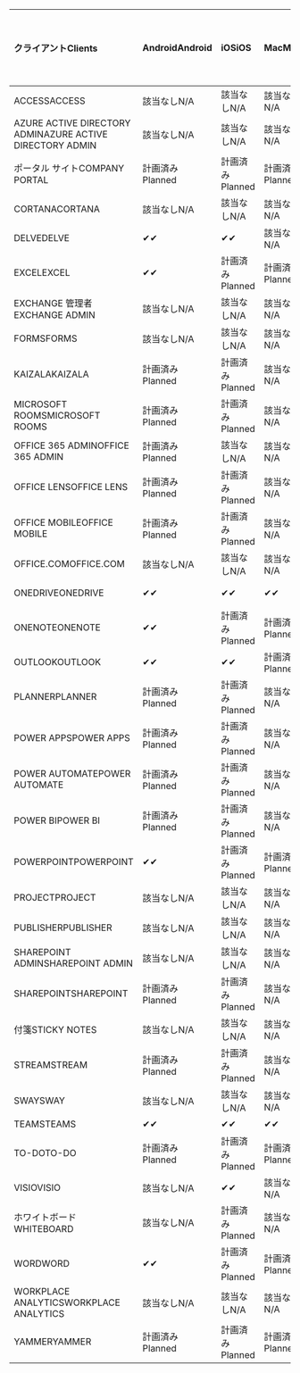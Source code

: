 <!-- This file is generated automatically. Changes made to this file will be overwritten.-->
|<span data-ttu-id="ba6c7-101">クライアント</span><span class="sxs-lookup"><span data-stu-id="ba6c7-101">Clients</span></span>|<span data-ttu-id="ba6c7-102">Android</span><span class="sxs-lookup"><span data-stu-id="ba6c7-102">Android</span></span>|<span data-ttu-id="ba6c7-103">iOS</span><span class="sxs-lookup"><span data-stu-id="ba6c7-103">iOS</span></span>|<span data-ttu-id="ba6c7-104">Mac</span><span class="sxs-lookup"><span data-stu-id="ba6c7-104">Mac</span></span>|<span data-ttu-id="ba6c7-105">Windows 10</span><span class="sxs-lookup"><span data-stu-id="ba6c7-105">Windows 10</span></span><br><span data-ttu-id="ba6c7-106">Desktop</span><span class="sxs-lookup"><span data-stu-id="ba6c7-106">Desktop</span></span>|<span data-ttu-id="ba6c7-107">Windows 10</span><span class="sxs-lookup"><span data-stu-id="ba6c7-107">Windows 10</span></span><br><span data-ttu-id="ba6c7-108">モダン アプリ</span><span class="sxs-lookup"><span data-stu-id="ba6c7-108">Modern Apps</span></span>|
|:-|:-|:-|:-|:-|:-|
|<span data-ttu-id="ba6c7-109">ACCESS</span><span class="sxs-lookup"><span data-stu-id="ba6c7-109">ACCESS</span></span>|<span data-ttu-id="ba6c7-110">該当なし</span><span class="sxs-lookup"><span data-stu-id="ba6c7-110">N/A</span></span>|<span data-ttu-id="ba6c7-111">該当なし</span><span class="sxs-lookup"><span data-stu-id="ba6c7-111">N/A</span></span>|<span data-ttu-id="ba6c7-112">該当なし</span><span class="sxs-lookup"><span data-stu-id="ba6c7-112">N/A</span></span>|<span data-ttu-id="ba6c7-113">計画済み</span><span class="sxs-lookup"><span data-stu-id="ba6c7-113">Planned</span></span>|<span data-ttu-id="ba6c7-114">該当なし</span><span class="sxs-lookup"><span data-stu-id="ba6c7-114">N/A</span></span>|
|<span data-ttu-id="ba6c7-115">AZURE ACTIVE DIRECTORY ADMIN</span><span class="sxs-lookup"><span data-stu-id="ba6c7-115">AZURE ACTIVE DIRECTORY ADMIN</span></span>|<span data-ttu-id="ba6c7-116">該当なし</span><span class="sxs-lookup"><span data-stu-id="ba6c7-116">N/A</span></span>|<span data-ttu-id="ba6c7-117">該当なし</span><span class="sxs-lookup"><span data-stu-id="ba6c7-117">N/A</span></span>|<span data-ttu-id="ba6c7-118">該当なし</span><span class="sxs-lookup"><span data-stu-id="ba6c7-118">N/A</span></span>|<span data-ttu-id="ba6c7-119">計画済み</span><span class="sxs-lookup"><span data-stu-id="ba6c7-119">Planned</span></span>|<span data-ttu-id="ba6c7-120">該当なし</span><span class="sxs-lookup"><span data-stu-id="ba6c7-120">N/A</span></span>|
|<span data-ttu-id="ba6c7-121">ポータル サイト</span><span class="sxs-lookup"><span data-stu-id="ba6c7-121">COMPANY PORTAL</span></span>|<span data-ttu-id="ba6c7-122">計画済み</span><span class="sxs-lookup"><span data-stu-id="ba6c7-122">Planned</span></span>|<span data-ttu-id="ba6c7-123">計画済み</span><span class="sxs-lookup"><span data-stu-id="ba6c7-123">Planned</span></span>|<span data-ttu-id="ba6c7-124">計画済み</span><span class="sxs-lookup"><span data-stu-id="ba6c7-124">Planned</span></span>|<span data-ttu-id="ba6c7-125">該当なし</span><span class="sxs-lookup"><span data-stu-id="ba6c7-125">N/A</span></span>|<span data-ttu-id="ba6c7-126">計画済み</span><span class="sxs-lookup"><span data-stu-id="ba6c7-126">Planned</span></span>|
|<span data-ttu-id="ba6c7-127">CORTANA</span><span class="sxs-lookup"><span data-stu-id="ba6c7-127">CORTANA</span></span>|<span data-ttu-id="ba6c7-128">該当なし</span><span class="sxs-lookup"><span data-stu-id="ba6c7-128">N/A</span></span>|<span data-ttu-id="ba6c7-129">該当なし</span><span class="sxs-lookup"><span data-stu-id="ba6c7-129">N/A</span></span>|<span data-ttu-id="ba6c7-130">該当なし</span><span class="sxs-lookup"><span data-stu-id="ba6c7-130">N/A</span></span>|<span data-ttu-id="ba6c7-131">該当なし</span><span class="sxs-lookup"><span data-stu-id="ba6c7-131">N/A</span></span>|<span data-ttu-id="ba6c7-132">計画済み</span><span class="sxs-lookup"><span data-stu-id="ba6c7-132">Planned</span></span>|
|<span data-ttu-id="ba6c7-133">DELVE</span><span class="sxs-lookup"><span data-stu-id="ba6c7-133">DELVE</span></span>|<span data-ttu-id="ba6c7-134">✔</span><span class="sxs-lookup"><span data-stu-id="ba6c7-134">✔</span></span>|<span data-ttu-id="ba6c7-135">✔</span><span class="sxs-lookup"><span data-stu-id="ba6c7-135">✔</span></span>|<span data-ttu-id="ba6c7-136">該当なし</span><span class="sxs-lookup"><span data-stu-id="ba6c7-136">N/A</span></span>|<span data-ttu-id="ba6c7-137">該当なし</span><span class="sxs-lookup"><span data-stu-id="ba6c7-137">N/A</span></span>|<span data-ttu-id="ba6c7-138">該当なし</span><span class="sxs-lookup"><span data-stu-id="ba6c7-138">N/A</span></span>|
|<span data-ttu-id="ba6c7-139">EXCEL</span><span class="sxs-lookup"><span data-stu-id="ba6c7-139">EXCEL</span></span>|<span data-ttu-id="ba6c7-140">✔</span><span class="sxs-lookup"><span data-stu-id="ba6c7-140">✔</span></span>|<span data-ttu-id="ba6c7-141">計画済み</span><span class="sxs-lookup"><span data-stu-id="ba6c7-141">Planned</span></span>|<span data-ttu-id="ba6c7-142">計画済み</span><span class="sxs-lookup"><span data-stu-id="ba6c7-142">Planned</span></span>|<span data-ttu-id="ba6c7-143">計画済み</span><span class="sxs-lookup"><span data-stu-id="ba6c7-143">Planned</span></span>|<span data-ttu-id="ba6c7-144">該当なし</span><span class="sxs-lookup"><span data-stu-id="ba6c7-144">N/A</span></span>|
|<span data-ttu-id="ba6c7-145">EXCHANGE 管理者</span><span class="sxs-lookup"><span data-stu-id="ba6c7-145">EXCHANGE ADMIN</span></span>|<span data-ttu-id="ba6c7-146">該当なし</span><span class="sxs-lookup"><span data-stu-id="ba6c7-146">N/A</span></span>|<span data-ttu-id="ba6c7-147">該当なし</span><span class="sxs-lookup"><span data-stu-id="ba6c7-147">N/A</span></span>|<span data-ttu-id="ba6c7-148">該当なし</span><span class="sxs-lookup"><span data-stu-id="ba6c7-148">N/A</span></span>|<span data-ttu-id="ba6c7-149">✔</span><span class="sxs-lookup"><span data-stu-id="ba6c7-149">✔</span></span>|<span data-ttu-id="ba6c7-150">該当なし</span><span class="sxs-lookup"><span data-stu-id="ba6c7-150">N/A</span></span>|
|<span data-ttu-id="ba6c7-151">FORMS</span><span class="sxs-lookup"><span data-stu-id="ba6c7-151">FORMS</span></span>|<span data-ttu-id="ba6c7-152">該当なし</span><span class="sxs-lookup"><span data-stu-id="ba6c7-152">N/A</span></span>|<span data-ttu-id="ba6c7-153">該当なし</span><span class="sxs-lookup"><span data-stu-id="ba6c7-153">N/A</span></span>|<span data-ttu-id="ba6c7-154">該当なし</span><span class="sxs-lookup"><span data-stu-id="ba6c7-154">N/A</span></span>|<span data-ttu-id="ba6c7-155">該当なし</span><span class="sxs-lookup"><span data-stu-id="ba6c7-155">N/A</span></span>|<span data-ttu-id="ba6c7-156">該当なし</span><span class="sxs-lookup"><span data-stu-id="ba6c7-156">N/A</span></span>|
|<span data-ttu-id="ba6c7-157">KAIZALA</span><span class="sxs-lookup"><span data-stu-id="ba6c7-157">KAIZALA</span></span>|<span data-ttu-id="ba6c7-158">計画済み</span><span class="sxs-lookup"><span data-stu-id="ba6c7-158">Planned</span></span>|<span data-ttu-id="ba6c7-159">計画済み</span><span class="sxs-lookup"><span data-stu-id="ba6c7-159">Planned</span></span>|<span data-ttu-id="ba6c7-160">該当なし</span><span class="sxs-lookup"><span data-stu-id="ba6c7-160">N/A</span></span>|<span data-ttu-id="ba6c7-161">該当なし</span><span class="sxs-lookup"><span data-stu-id="ba6c7-161">N/A</span></span>|<span data-ttu-id="ba6c7-162">該当なし</span><span class="sxs-lookup"><span data-stu-id="ba6c7-162">N/A</span></span>|
|<span data-ttu-id="ba6c7-163">MICROSOFT ROOMS</span><span class="sxs-lookup"><span data-stu-id="ba6c7-163">MICROSOFT ROOMS</span></span>|<span data-ttu-id="ba6c7-164">計画済み</span><span class="sxs-lookup"><span data-stu-id="ba6c7-164">Planned</span></span>|<span data-ttu-id="ba6c7-165">計画済み</span><span class="sxs-lookup"><span data-stu-id="ba6c7-165">Planned</span></span>|<span data-ttu-id="ba6c7-166">該当なし</span><span class="sxs-lookup"><span data-stu-id="ba6c7-166">N/A</span></span>|<span data-ttu-id="ba6c7-167">該当なし</span><span class="sxs-lookup"><span data-stu-id="ba6c7-167">N/A</span></span>|<span data-ttu-id="ba6c7-168">該当なし</span><span class="sxs-lookup"><span data-stu-id="ba6c7-168">N/A</span></span>|
|<span data-ttu-id="ba6c7-169">OFFICE 365 ADMIN</span><span class="sxs-lookup"><span data-stu-id="ba6c7-169">OFFICE 365 ADMIN</span></span>|<span data-ttu-id="ba6c7-170">計画済み</span><span class="sxs-lookup"><span data-stu-id="ba6c7-170">Planned</span></span>|<span data-ttu-id="ba6c7-171">該当なし</span><span class="sxs-lookup"><span data-stu-id="ba6c7-171">N/A</span></span>|<span data-ttu-id="ba6c7-172">該当なし</span><span class="sxs-lookup"><span data-stu-id="ba6c7-172">N/A</span></span>|<span data-ttu-id="ba6c7-173">該当なし</span><span class="sxs-lookup"><span data-stu-id="ba6c7-173">N/A</span></span>|<span data-ttu-id="ba6c7-174">該当なし</span><span class="sxs-lookup"><span data-stu-id="ba6c7-174">N/A</span></span>|
|<span data-ttu-id="ba6c7-175">OFFICE LENS</span><span class="sxs-lookup"><span data-stu-id="ba6c7-175">OFFICE LENS</span></span>|<span data-ttu-id="ba6c7-176">計画済み</span><span class="sxs-lookup"><span data-stu-id="ba6c7-176">Planned</span></span>|<span data-ttu-id="ba6c7-177">計画済み</span><span class="sxs-lookup"><span data-stu-id="ba6c7-177">Planned</span></span>|<span data-ttu-id="ba6c7-178">該当なし</span><span class="sxs-lookup"><span data-stu-id="ba6c7-178">N/A</span></span>|<span data-ttu-id="ba6c7-179">該当なし</span><span class="sxs-lookup"><span data-stu-id="ba6c7-179">N/A</span></span>|<span data-ttu-id="ba6c7-180">該当なし</span><span class="sxs-lookup"><span data-stu-id="ba6c7-180">N/A</span></span>|
|<span data-ttu-id="ba6c7-181">OFFICE MOBILE</span><span class="sxs-lookup"><span data-stu-id="ba6c7-181">OFFICE MOBILE</span></span>|<span data-ttu-id="ba6c7-182">計画済み</span><span class="sxs-lookup"><span data-stu-id="ba6c7-182">Planned</span></span>|<span data-ttu-id="ba6c7-183">計画済み</span><span class="sxs-lookup"><span data-stu-id="ba6c7-183">Planned</span></span>|<span data-ttu-id="ba6c7-184">該当なし</span><span class="sxs-lookup"><span data-stu-id="ba6c7-184">N/A</span></span>|<span data-ttu-id="ba6c7-185">該当なし</span><span class="sxs-lookup"><span data-stu-id="ba6c7-185">N/A</span></span>|<span data-ttu-id="ba6c7-186">該当なし</span><span class="sxs-lookup"><span data-stu-id="ba6c7-186">N/A</span></span>|
|<span data-ttu-id="ba6c7-187">OFFICE.COM</span><span class="sxs-lookup"><span data-stu-id="ba6c7-187">OFFICE.COM</span></span>|<span data-ttu-id="ba6c7-188">該当なし</span><span class="sxs-lookup"><span data-stu-id="ba6c7-188">N/A</span></span>|<span data-ttu-id="ba6c7-189">該当なし</span><span class="sxs-lookup"><span data-stu-id="ba6c7-189">N/A</span></span>|<span data-ttu-id="ba6c7-190">該当なし</span><span class="sxs-lookup"><span data-stu-id="ba6c7-190">N/A</span></span>|<span data-ttu-id="ba6c7-191">該当なし</span><span class="sxs-lookup"><span data-stu-id="ba6c7-191">N/A</span></span>|<span data-ttu-id="ba6c7-192">計画済み</span><span class="sxs-lookup"><span data-stu-id="ba6c7-192">Planned</span></span>|
|<span data-ttu-id="ba6c7-193">ONEDRIVE</span><span class="sxs-lookup"><span data-stu-id="ba6c7-193">ONEDRIVE</span></span>|<span data-ttu-id="ba6c7-194">✔</span><span class="sxs-lookup"><span data-stu-id="ba6c7-194">✔</span></span>|<span data-ttu-id="ba6c7-195">✔</span><span class="sxs-lookup"><span data-stu-id="ba6c7-195">✔</span></span>|<span data-ttu-id="ba6c7-196">✔</span><span class="sxs-lookup"><span data-stu-id="ba6c7-196">✔</span></span>|<span data-ttu-id="ba6c7-197">✔</span><span class="sxs-lookup"><span data-stu-id="ba6c7-197">✔</span></span>|<span data-ttu-id="ba6c7-198">計画済み</span><span class="sxs-lookup"><span data-stu-id="ba6c7-198">Planned</span></span>|
|<span data-ttu-id="ba6c7-199">ONENOTE</span><span class="sxs-lookup"><span data-stu-id="ba6c7-199">ONENOTE</span></span>|<span data-ttu-id="ba6c7-200">✔</span><span class="sxs-lookup"><span data-stu-id="ba6c7-200">✔</span></span>|<span data-ttu-id="ba6c7-201">計画済み</span><span class="sxs-lookup"><span data-stu-id="ba6c7-201">Planned</span></span>|<span data-ttu-id="ba6c7-202">計画済み</span><span class="sxs-lookup"><span data-stu-id="ba6c7-202">Planned</span></span>|<span data-ttu-id="ba6c7-203">計画済み</span><span class="sxs-lookup"><span data-stu-id="ba6c7-203">Planned</span></span>|<span data-ttu-id="ba6c7-204">計画済み</span><span class="sxs-lookup"><span data-stu-id="ba6c7-204">Planned</span></span>|
|<span data-ttu-id="ba6c7-205">OUTLOOK</span><span class="sxs-lookup"><span data-stu-id="ba6c7-205">OUTLOOK</span></span>|<span data-ttu-id="ba6c7-206">✔</span><span class="sxs-lookup"><span data-stu-id="ba6c7-206">✔</span></span>|<span data-ttu-id="ba6c7-207">✔</span><span class="sxs-lookup"><span data-stu-id="ba6c7-207">✔</span></span>|<span data-ttu-id="ba6c7-208">計画済み</span><span class="sxs-lookup"><span data-stu-id="ba6c7-208">Planned</span></span>|<span data-ttu-id="ba6c7-209">計画済み</span><span class="sxs-lookup"><span data-stu-id="ba6c7-209">Planned</span></span>|<span data-ttu-id="ba6c7-210">計画済み</span><span class="sxs-lookup"><span data-stu-id="ba6c7-210">Planned</span></span>|
|<span data-ttu-id="ba6c7-211">PLANNER</span><span class="sxs-lookup"><span data-stu-id="ba6c7-211">PLANNER</span></span>|<span data-ttu-id="ba6c7-212">計画済み</span><span class="sxs-lookup"><span data-stu-id="ba6c7-212">Planned</span></span>|<span data-ttu-id="ba6c7-213">計画済み</span><span class="sxs-lookup"><span data-stu-id="ba6c7-213">Planned</span></span>|<span data-ttu-id="ba6c7-214">該当なし</span><span class="sxs-lookup"><span data-stu-id="ba6c7-214">N/A</span></span>|<span data-ttu-id="ba6c7-215">該当なし</span><span class="sxs-lookup"><span data-stu-id="ba6c7-215">N/A</span></span>|<span data-ttu-id="ba6c7-216">該当なし</span><span class="sxs-lookup"><span data-stu-id="ba6c7-216">N/A</span></span>|
|<span data-ttu-id="ba6c7-217">POWER APPS</span><span class="sxs-lookup"><span data-stu-id="ba6c7-217">POWER APPS</span></span>|<span data-ttu-id="ba6c7-218">計画済み</span><span class="sxs-lookup"><span data-stu-id="ba6c7-218">Planned</span></span>|<span data-ttu-id="ba6c7-219">計画済み</span><span class="sxs-lookup"><span data-stu-id="ba6c7-219">Planned</span></span>|<span data-ttu-id="ba6c7-220">該当なし</span><span class="sxs-lookup"><span data-stu-id="ba6c7-220">N/A</span></span>|<span data-ttu-id="ba6c7-221">該当なし</span><span class="sxs-lookup"><span data-stu-id="ba6c7-221">N/A</span></span>|<span data-ttu-id="ba6c7-222">計画済み</span><span class="sxs-lookup"><span data-stu-id="ba6c7-222">Planned</span></span>|
|<span data-ttu-id="ba6c7-223">POWER AUTOMATE</span><span class="sxs-lookup"><span data-stu-id="ba6c7-223">POWER AUTOMATE</span></span>|<span data-ttu-id="ba6c7-224">計画済み</span><span class="sxs-lookup"><span data-stu-id="ba6c7-224">Planned</span></span>|<span data-ttu-id="ba6c7-225">計画済み</span><span class="sxs-lookup"><span data-stu-id="ba6c7-225">Planned</span></span>|<span data-ttu-id="ba6c7-226">該当なし</span><span class="sxs-lookup"><span data-stu-id="ba6c7-226">N/A</span></span>|<span data-ttu-id="ba6c7-227">該当なし</span><span class="sxs-lookup"><span data-stu-id="ba6c7-227">N/A</span></span>|<span data-ttu-id="ba6c7-228">該当なし</span><span class="sxs-lookup"><span data-stu-id="ba6c7-228">N/A</span></span>|
|<span data-ttu-id="ba6c7-229">POWER BI</span><span class="sxs-lookup"><span data-stu-id="ba6c7-229">POWER BI</span></span>|<span data-ttu-id="ba6c7-230">計画済み</span><span class="sxs-lookup"><span data-stu-id="ba6c7-230">Planned</span></span>|<span data-ttu-id="ba6c7-231">計画済み</span><span class="sxs-lookup"><span data-stu-id="ba6c7-231">Planned</span></span>|<span data-ttu-id="ba6c7-232">該当なし</span><span class="sxs-lookup"><span data-stu-id="ba6c7-232">N/A</span></span>|<span data-ttu-id="ba6c7-233">計画済み</span><span class="sxs-lookup"><span data-stu-id="ba6c7-233">Planned</span></span>|<span data-ttu-id="ba6c7-234">計画済み</span><span class="sxs-lookup"><span data-stu-id="ba6c7-234">Planned</span></span>|
|<span data-ttu-id="ba6c7-235">POWERPOINT</span><span class="sxs-lookup"><span data-stu-id="ba6c7-235">POWERPOINT</span></span>|<span data-ttu-id="ba6c7-236">✔</span><span class="sxs-lookup"><span data-stu-id="ba6c7-236">✔</span></span>|<span data-ttu-id="ba6c7-237">計画済み</span><span class="sxs-lookup"><span data-stu-id="ba6c7-237">Planned</span></span>|<span data-ttu-id="ba6c7-238">計画済み</span><span class="sxs-lookup"><span data-stu-id="ba6c7-238">Planned</span></span>|<span data-ttu-id="ba6c7-239">計画済み</span><span class="sxs-lookup"><span data-stu-id="ba6c7-239">Planned</span></span>|<span data-ttu-id="ba6c7-240">計画済み</span><span class="sxs-lookup"><span data-stu-id="ba6c7-240">Planned</span></span>|
|<span data-ttu-id="ba6c7-241">PROJECT</span><span class="sxs-lookup"><span data-stu-id="ba6c7-241">PROJECT</span></span>|<span data-ttu-id="ba6c7-242">該当なし</span><span class="sxs-lookup"><span data-stu-id="ba6c7-242">N/A</span></span>|<span data-ttu-id="ba6c7-243">該当なし</span><span class="sxs-lookup"><span data-stu-id="ba6c7-243">N/A</span></span>|<span data-ttu-id="ba6c7-244">該当なし</span><span class="sxs-lookup"><span data-stu-id="ba6c7-244">N/A</span></span>|<span data-ttu-id="ba6c7-245">計画済み</span><span class="sxs-lookup"><span data-stu-id="ba6c7-245">Planned</span></span>|<span data-ttu-id="ba6c7-246">該当なし</span><span class="sxs-lookup"><span data-stu-id="ba6c7-246">N/A</span></span>|
|<span data-ttu-id="ba6c7-247">PUBLISHER</span><span class="sxs-lookup"><span data-stu-id="ba6c7-247">PUBLISHER</span></span>|<span data-ttu-id="ba6c7-248">該当なし</span><span class="sxs-lookup"><span data-stu-id="ba6c7-248">N/A</span></span>|<span data-ttu-id="ba6c7-249">該当なし</span><span class="sxs-lookup"><span data-stu-id="ba6c7-249">N/A</span></span>|<span data-ttu-id="ba6c7-250">該当なし</span><span class="sxs-lookup"><span data-stu-id="ba6c7-250">N/A</span></span>|<span data-ttu-id="ba6c7-251">計画済み</span><span class="sxs-lookup"><span data-stu-id="ba6c7-251">Planned</span></span>|<span data-ttu-id="ba6c7-252">該当なし</span><span class="sxs-lookup"><span data-stu-id="ba6c7-252">N/A</span></span>|
|<span data-ttu-id="ba6c7-253">SHAREPOINT ADMIN</span><span class="sxs-lookup"><span data-stu-id="ba6c7-253">SHAREPOINT ADMIN</span></span>|<span data-ttu-id="ba6c7-254">該当なし</span><span class="sxs-lookup"><span data-stu-id="ba6c7-254">N/A</span></span>|<span data-ttu-id="ba6c7-255">該当なし</span><span class="sxs-lookup"><span data-stu-id="ba6c7-255">N/A</span></span>|<span data-ttu-id="ba6c7-256">該当なし</span><span class="sxs-lookup"><span data-stu-id="ba6c7-256">N/A</span></span>|<span data-ttu-id="ba6c7-257">計画済み</span><span class="sxs-lookup"><span data-stu-id="ba6c7-257">Planned</span></span>|<span data-ttu-id="ba6c7-258">該当なし</span><span class="sxs-lookup"><span data-stu-id="ba6c7-258">N/A</span></span>|
|<span data-ttu-id="ba6c7-259">SHAREPOINT</span><span class="sxs-lookup"><span data-stu-id="ba6c7-259">SHAREPOINT</span></span>|<span data-ttu-id="ba6c7-260">計画済み</span><span class="sxs-lookup"><span data-stu-id="ba6c7-260">Planned</span></span>|<span data-ttu-id="ba6c7-261">計画済み</span><span class="sxs-lookup"><span data-stu-id="ba6c7-261">Planned</span></span>|<span data-ttu-id="ba6c7-262">該当なし</span><span class="sxs-lookup"><span data-stu-id="ba6c7-262">N/A</span></span>|<span data-ttu-id="ba6c7-263">該当なし</span><span class="sxs-lookup"><span data-stu-id="ba6c7-263">N/A</span></span>|<span data-ttu-id="ba6c7-264">該当なし</span><span class="sxs-lookup"><span data-stu-id="ba6c7-264">N/A</span></span>|
|<span data-ttu-id="ba6c7-265">付箋</span><span class="sxs-lookup"><span data-stu-id="ba6c7-265">STICKY NOTES</span></span>|<span data-ttu-id="ba6c7-266">該当なし</span><span class="sxs-lookup"><span data-stu-id="ba6c7-266">N/A</span></span>|<span data-ttu-id="ba6c7-267">該当なし</span><span class="sxs-lookup"><span data-stu-id="ba6c7-267">N/A</span></span>|<span data-ttu-id="ba6c7-268">該当なし</span><span class="sxs-lookup"><span data-stu-id="ba6c7-268">N/A</span></span>|<span data-ttu-id="ba6c7-269">該当なし</span><span class="sxs-lookup"><span data-stu-id="ba6c7-269">N/A</span></span>|<span data-ttu-id="ba6c7-270">計画済み</span><span class="sxs-lookup"><span data-stu-id="ba6c7-270">Planned</span></span>|
|<span data-ttu-id="ba6c7-271">STREAM</span><span class="sxs-lookup"><span data-stu-id="ba6c7-271">STREAM</span></span>|<span data-ttu-id="ba6c7-272">計画済み</span><span class="sxs-lookup"><span data-stu-id="ba6c7-272">Planned</span></span>|<span data-ttu-id="ba6c7-273">計画済み</span><span class="sxs-lookup"><span data-stu-id="ba6c7-273">Planned</span></span>|<span data-ttu-id="ba6c7-274">該当なし</span><span class="sxs-lookup"><span data-stu-id="ba6c7-274">N/A</span></span>|<span data-ttu-id="ba6c7-275">該当なし</span><span class="sxs-lookup"><span data-stu-id="ba6c7-275">N/A</span></span>|<span data-ttu-id="ba6c7-276">該当なし</span><span class="sxs-lookup"><span data-stu-id="ba6c7-276">N/A</span></span>|
|<span data-ttu-id="ba6c7-277">SWAY</span><span class="sxs-lookup"><span data-stu-id="ba6c7-277">SWAY</span></span>|<span data-ttu-id="ba6c7-278">該当なし</span><span class="sxs-lookup"><span data-stu-id="ba6c7-278">N/A</span></span>|<span data-ttu-id="ba6c7-279">該当なし</span><span class="sxs-lookup"><span data-stu-id="ba6c7-279">N/A</span></span>|<span data-ttu-id="ba6c7-280">該当なし</span><span class="sxs-lookup"><span data-stu-id="ba6c7-280">N/A</span></span>|<span data-ttu-id="ba6c7-281">該当なし</span><span class="sxs-lookup"><span data-stu-id="ba6c7-281">N/A</span></span>|<span data-ttu-id="ba6c7-282">計画済み</span><span class="sxs-lookup"><span data-stu-id="ba6c7-282">Planned</span></span>|
|<span data-ttu-id="ba6c7-283">TEAMS</span><span class="sxs-lookup"><span data-stu-id="ba6c7-283">TEAMS</span></span>|<span data-ttu-id="ba6c7-284">✔</span><span class="sxs-lookup"><span data-stu-id="ba6c7-284">✔</span></span>|<span data-ttu-id="ba6c7-285">✔</span><span class="sxs-lookup"><span data-stu-id="ba6c7-285">✔</span></span>|<span data-ttu-id="ba6c7-286">✔</span><span class="sxs-lookup"><span data-stu-id="ba6c7-286">✔</span></span>|<span data-ttu-id="ba6c7-287">計画済み</span><span class="sxs-lookup"><span data-stu-id="ba6c7-287">Planned</span></span>|<span data-ttu-id="ba6c7-288">該当なし</span><span class="sxs-lookup"><span data-stu-id="ba6c7-288">N/A</span></span>|
|<span data-ttu-id="ba6c7-289">TO-DO</span><span class="sxs-lookup"><span data-stu-id="ba6c7-289">TO-DO</span></span>|<span data-ttu-id="ba6c7-290">計画済み</span><span class="sxs-lookup"><span data-stu-id="ba6c7-290">Planned</span></span>|<span data-ttu-id="ba6c7-291">計画済み</span><span class="sxs-lookup"><span data-stu-id="ba6c7-291">Planned</span></span>|<span data-ttu-id="ba6c7-292">計画済み</span><span class="sxs-lookup"><span data-stu-id="ba6c7-292">Planned</span></span>|<span data-ttu-id="ba6c7-293">該当なし</span><span class="sxs-lookup"><span data-stu-id="ba6c7-293">N/A</span></span>|<span data-ttu-id="ba6c7-294">計画済み</span><span class="sxs-lookup"><span data-stu-id="ba6c7-294">Planned</span></span>|
|<span data-ttu-id="ba6c7-295">VISIO</span><span class="sxs-lookup"><span data-stu-id="ba6c7-295">VISIO</span></span>|<span data-ttu-id="ba6c7-296">該当なし</span><span class="sxs-lookup"><span data-stu-id="ba6c7-296">N/A</span></span>|<span data-ttu-id="ba6c7-297">✔</span><span class="sxs-lookup"><span data-stu-id="ba6c7-297">✔</span></span>|<span data-ttu-id="ba6c7-298">該当なし</span><span class="sxs-lookup"><span data-stu-id="ba6c7-298">N/A</span></span>|<span data-ttu-id="ba6c7-299">計画済み</span><span class="sxs-lookup"><span data-stu-id="ba6c7-299">Planned</span></span>|<span data-ttu-id="ba6c7-300">該当なし</span><span class="sxs-lookup"><span data-stu-id="ba6c7-300">N/A</span></span>|
|<span data-ttu-id="ba6c7-301">ホワイトボード</span><span class="sxs-lookup"><span data-stu-id="ba6c7-301">WHITEBOARD</span></span>|<span data-ttu-id="ba6c7-302">該当なし</span><span class="sxs-lookup"><span data-stu-id="ba6c7-302">N/A</span></span>|<span data-ttu-id="ba6c7-303">計画済み</span><span class="sxs-lookup"><span data-stu-id="ba6c7-303">Planned</span></span>|<span data-ttu-id="ba6c7-304">該当なし</span><span class="sxs-lookup"><span data-stu-id="ba6c7-304">N/A</span></span>|<span data-ttu-id="ba6c7-305">該当なし</span><span class="sxs-lookup"><span data-stu-id="ba6c7-305">N/A</span></span>|<span data-ttu-id="ba6c7-306">計画済み</span><span class="sxs-lookup"><span data-stu-id="ba6c7-306">Planned</span></span>|
|<span data-ttu-id="ba6c7-307">WORD</span><span class="sxs-lookup"><span data-stu-id="ba6c7-307">WORD</span></span>|<span data-ttu-id="ba6c7-308">✔</span><span class="sxs-lookup"><span data-stu-id="ba6c7-308">✔</span></span>|<span data-ttu-id="ba6c7-309">計画済み</span><span class="sxs-lookup"><span data-stu-id="ba6c7-309">Planned</span></span>|<span data-ttu-id="ba6c7-310">計画済み</span><span class="sxs-lookup"><span data-stu-id="ba6c7-310">Planned</span></span>|<span data-ttu-id="ba6c7-311">計画済み</span><span class="sxs-lookup"><span data-stu-id="ba6c7-311">Planned</span></span>|<span data-ttu-id="ba6c7-312">✔</span><span class="sxs-lookup"><span data-stu-id="ba6c7-312">✔</span></span>|
|<span data-ttu-id="ba6c7-313">WORKPLACE ANALYTICS</span><span class="sxs-lookup"><span data-stu-id="ba6c7-313">WORKPLACE ANALYTICS</span></span>|<span data-ttu-id="ba6c7-314">該当なし</span><span class="sxs-lookup"><span data-stu-id="ba6c7-314">N/A</span></span>|<span data-ttu-id="ba6c7-315">該当なし</span><span class="sxs-lookup"><span data-stu-id="ba6c7-315">N/A</span></span>|<span data-ttu-id="ba6c7-316">該当なし</span><span class="sxs-lookup"><span data-stu-id="ba6c7-316">N/A</span></span>|<span data-ttu-id="ba6c7-317">該当なし</span><span class="sxs-lookup"><span data-stu-id="ba6c7-317">N/A</span></span>|<span data-ttu-id="ba6c7-318">該当なし</span><span class="sxs-lookup"><span data-stu-id="ba6c7-318">N/A</span></span>|
|<span data-ttu-id="ba6c7-319">YAMMER</span><span class="sxs-lookup"><span data-stu-id="ba6c7-319">YAMMER</span></span>|<span data-ttu-id="ba6c7-320">計画済み</span><span class="sxs-lookup"><span data-stu-id="ba6c7-320">Planned</span></span>|<span data-ttu-id="ba6c7-321">計画済み</span><span class="sxs-lookup"><span data-stu-id="ba6c7-321">Planned</span></span>|<span data-ttu-id="ba6c7-322">計画済み</span><span class="sxs-lookup"><span data-stu-id="ba6c7-322">Planned</span></span>|<span data-ttu-id="ba6c7-323">計画済み</span><span class="sxs-lookup"><span data-stu-id="ba6c7-323">Planned</span></span>|<span data-ttu-id="ba6c7-324">N/A</span><span class="sxs-lookup"><span data-stu-id="ba6c7-324">N/A</span></span>|
